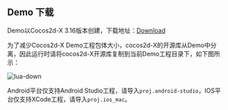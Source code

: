 ## Demo 下载
Demo以Cocos2d-X 3.16版本创建，下载地址：[Download](http://cnimg.dataverse.cn/upsdk/MyJSGame.zip "Download")

为了减少Cocos2d-X Demo工程包体大小，cocos2d-X的开源库从Demo中分离，因此运行时请将cocos2d-X开源库复制到当前Demo工程目录下，如下图所示：

![lua-down](http://docc.upltv.com/uploads/201805/5ae999f00fdc6_5ae999f0.jpeg "lua-down")

Android平台仅支持Android Studio工程，请导入`proj.android-studio`，IOS平台仅支持XCode工程，请导入`proj.ios_mac`。